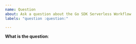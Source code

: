 ```yaml
---
name: Question
about: Ask a question about the Go SDK Serverless Workflow
labels: "question :question:"

---
```


**What is the question**:
